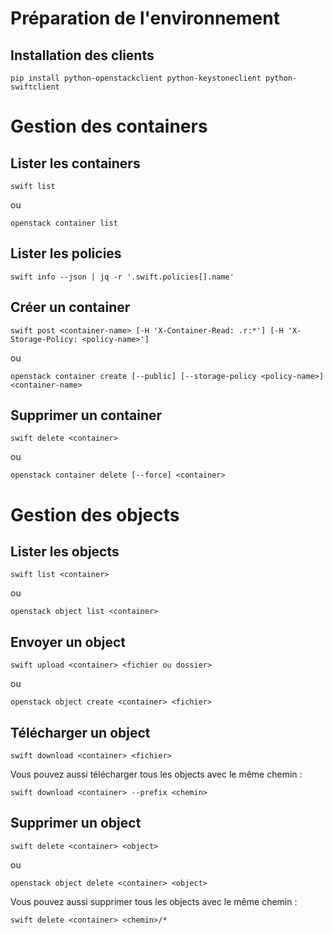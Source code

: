 # Préparation de l'environnement

## Installation des clients 
```
pip install python-openstackclient python-keystoneclient python-swiftclient
```

# Gestion des containers
## Lister les containers
```
swift list
```
ou
```
openstack container list
```

## Lister les policies
```
swift info --json | jq -r '.swift.policies[].name'
```

## Créer un container
```
swift post <container-name> [-H 'X-Container-Read: .r:*'] [-H 'X-Storage-Policy: <policy-name>']
```
ou 
```
openstack container create [--public] [--storage-policy <policy-name>] <container-name> 
```

## Supprimer un container
```
swift delete <container>
```
ou 
```
openstack container delete [--force] <container>
```

# Gestion des objects
## Lister les objects
```
swift list <container>
```
ou
```
openstack object list <container>
```

## Envoyer un object
```
swift upload <container> <fichier ou dossier>
```
ou 
```
openstack object create <container> <fichier>
```

## Télécharger un object
```
swift download <container> <fichier>
```
Vous pouvez aussi télécharger tous les objects avec le même chemin :
```
swift download <container> --prefix <chemin>
```

## Supprimer un object
```
swift delete <container> <object> 
```
ou 
```
openstack object delete <container> <object>
```
Vous pouvez aussi supprimer tous les objects avec le même chemin :
```
swift delete <container> <chemin>/*
```

